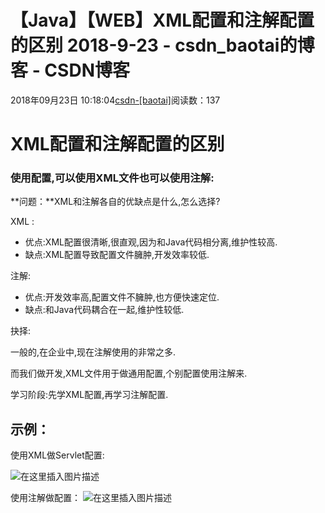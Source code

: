# 【Java】【WEB】XML配置和注解配置的区别 2018-9-23 - csdn_baotai的博客 - CSDN博客

2018年09月23日 10:18:04[csdn-[baotai]](https://me.csdn.net/csdn_baotai)阅读数：137


# XML配置和注解配置的区别

### 使用配置,可以使用XML文件也可以使用注解:

**问题：**XML和注解各自的优缺点是什么,怎么选择?

XML :
- 优点:XML配置很清晰,很直观,因为和Java代码相分离,维护性较高.
- 缺点:XML配置导致配置文件臃肿,开发效率较低.

注解:
- 优点:开发效率高,配置文件不臃肿,也方便快速定位.
- 缺点:和Java代码耦合在一起,维护性较低.

抉择:

一般的,在企业中,现在注解使用的非常之多.

而我们做开发,XML文件用于做通用配置,个别配置使用注解来.

学习阶段:先学XML配置,再学习注解配置.

## 示例：

使用XML做Servlet配置:

![在这里插入图片描述](https://img-blog.csdn.net/20180923101847538?watermark/2/text/aHR0cHM6Ly9ibG9nLmNzZG4ubmV0L2NzZG5fYmFvdGFp/font/5a6L5L2T/fontsize/400/fill/I0JBQkFCMA==/dissolve/70)

使用注解做配置：
![在这里插入图片描述](https://img-blog.csdn.net/20180923101910688?watermark/2/text/aHR0cHM6Ly9ibG9nLmNzZG4ubmV0L2NzZG5fYmFvdGFp/font/5a6L5L2T/fontsize/400/fill/I0JBQkFCMA==/dissolve/70)

